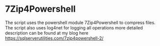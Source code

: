 # 7Zip4Powershell
The script uses the powershell module 7Zip4Powershell to compress files.
The script also uses log4net for logging all operations
 more detailed description can be found at my blog here
 https://sqlserverutilities.com/7zip4powershell-2/
